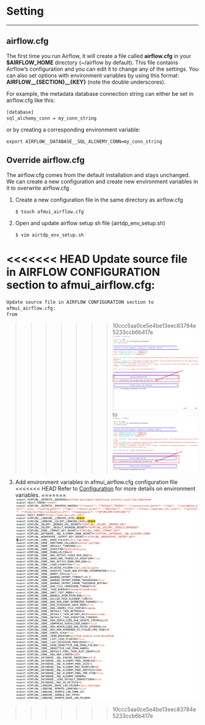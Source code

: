 # Setting

---
## airflow.cfg
The first time you run Airflow, it will create a file called **airflow.cfg** in your **$AIRFLOW_HOME** directory (~/airflow by default). This file contains Airflow’s configuration and you can edit it to change any of the settings. You can also set options with environment variables by using this format: **AIRFLOW__{SECTION}__{KEY}** (note the double underscores).

For example, the metadata database connection string can either be set in airflow.cfg like this:
```
[database]
sql_alchemy_conn = my_conn_string
```
or by creating a corresponding environment variable:
```
export AIRFLOW__DATABASE__SQL_ALCHEMY_CONN=my_conn_string
```
## Override airflow.cfg
The airflow.cfg comes from the default installation and stays unchanged. We can create a new configuration and create new environment variables in it to overwrite airflow.cfg  

1. Create a new configuration file in the same directory as airflow.cfg 
    
    ```
    $ touch afmui_airflow.cfg
    ```

2. Open and update airflow setup sh file (airtdp_env_setup.sh) 
    ```
    $ vim airtdp_env_setup.sh
    ```
<<<<<<< HEAD
    Update source file in AIRFLOW CONFIGURATION section to afmui_airflow.cfg:  
=======
    Update source file in AIRFLOW CONFIGURATION section to afmui_airflow.cfg:
    from
>>>>>>> 10ccc5aa0ce5e4be13eec83784e5233ccb6b417e
    ![Screenshot](img/setting1.png)
    to
    ![Screenshot](img/setting2.png)


3. Add environment variables in afmui_airflow.cfg configuration file
<<<<<<< HEAD
    Refer to [Configuration](configuration.md) for more details on environment variables.
=======
    ![Screenshot](img/setting3.png)
>>>>>>> 10ccc5aa0ce5e4be13eec83784e5233ccb6b417e
